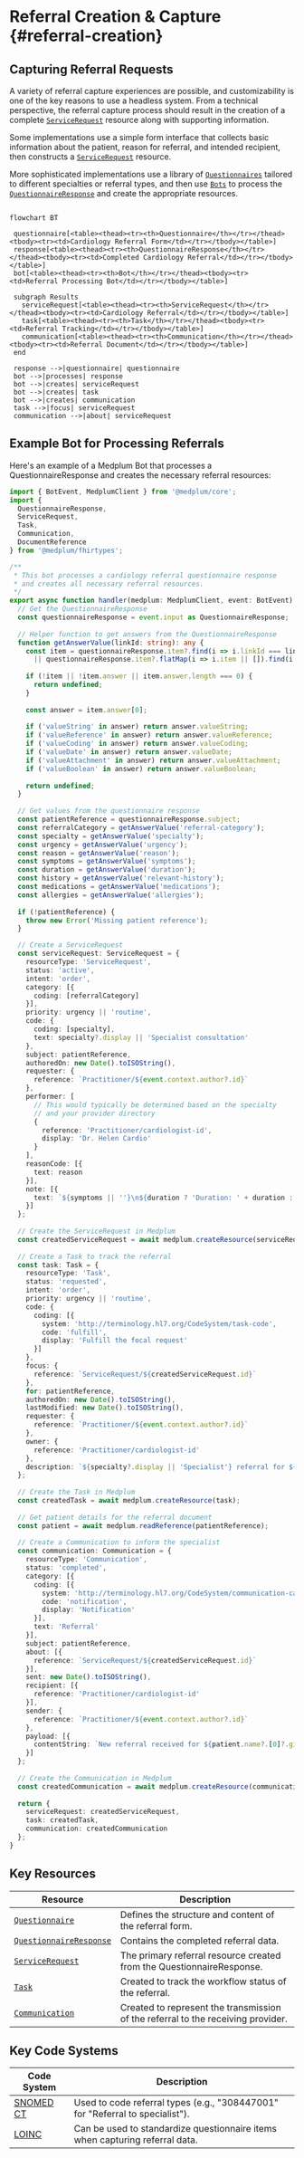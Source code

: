 # Referral Creation & Capture {#referral-creation}

## Capturing Referral Requests

A variety of referral capture experiences are possible, and customizability is one of the key reasons to use a headless system. From a technical perspective, the referral capture process should result in the creation of a complete [`ServiceRequest`](/docs/api/fhir/resources/servicerequest) resource along with supporting information.

Some implementations use a simple form interface that collects basic information about the patient, reason for referral, and intended recipient, then constructs a [`ServiceRequest`](/docs/api/fhir/resources/servicerequest) resource.

More sophisticated implementations use a library of [`Questionnaires`](/docs/questionnaires/) tailored to different specialties or referral types, and then use [`Bots`](/docs/bots/) to process the [`QuestionnaireResponse`](/docs/api/fhir/resources/questionnaireresponse) and create the appropriate resources.

```mermaid

flowchart BT

 questionnaire[<table><thead><tr><th>Questionnaire</th></tr></thead><tbody><tr><td>Cardiology Referral Form</td></tr></tbody></table>]
 response[<table><thead><tr><th>QuestionnaireResponse</th></tr></thead><tbody><tr><td>Completed Cardiology Referral</td></tr></tbody></table>]
 bot[<table><thead><tr><th>Bot</th></tr></thead><tbody><tr><td>Referral Processing Bot</td></tr></tbody></table>]
 
 subgraph Results
   serviceRequest[<table><thead><tr><th>ServiceRequest</th></tr></thead><tbody><tr><td>Cardiology Referral</td></tr></tbody></table>]
   task[<table><thead><tr><th>Task</th></tr></thead><tbody><tr><td>Referral Tracking</td></tr></tbody></table>]
   communication[<table><thead><tr><th>Communication</th></tr></thead><tbody><tr><td>Referral Document</td></tr></tbody></table>]
 end

 response -->|questionnaire| questionnaire
 bot -->|processes| response
 bot -->|creates| serviceRequest
 bot -->|creates| task
 bot -->|creates| communication
 task -->|focus| serviceRequest
 communication -->|about| serviceRequest

```

## Example Bot for Processing Referrals

Here's an example of a Medplum Bot that processes a QuestionnaireResponse and creates the necessary referral resources:

```typescript
import { BotEvent, MedplumClient } from '@medplum/core';
import { 
  QuestionnaireResponse, 
  ServiceRequest, 
  Task,
  Communication,
  DocumentReference
} from '@medplum/fhirtypes';

/**
 * This bot processes a cardiology referral questionnaire response
 * and creates all necessary referral resources.
 */
export async function handler(medplum: MedplumClient, event: BotEvent): Promise<any> {
  // Get the QuestionnaireResponse
  const questionnaireResponse = event.input as QuestionnaireResponse;
  
  // Helper function to get answers from the QuestionnaireResponse
  function getAnswerValue(linkId: string): any {
    const item = questionnaireResponse.item?.find(i => i.linkId === linkId)
      || questionnaireResponse.item?.flatMap(i => i.item || []).find(i => i.linkId === linkId);
    
    if (!item || !item.answer || item.answer.length === 0) {
      return undefined;
    }
    
    const answer = item.answer[0];
    
    if ('valueString' in answer) return answer.valueString;
    if ('valueReference' in answer) return answer.valueReference;
    if ('valueCoding' in answer) return answer.valueCoding;
    if ('valueDate' in answer) return answer.valueDate;
    if ('valueAttachment' in answer) return answer.valueAttachment;
    if ('valueBoolean' in answer) return answer.valueBoolean;
    
    return undefined;
  }
  
  // Get values from the questionnaire response
  const patientReference = questionnaireResponse.subject;
  const referralCategory = getAnswerValue('referral-category');
  const specialty = getAnswerValue('specialty');
  const urgency = getAnswerValue('urgency');
  const reason = getAnswerValue('reason');
  const symptoms = getAnswerValue('symptoms');
  const duration = getAnswerValue('duration');
  const history = getAnswerValue('relevant-history');
  const medications = getAnswerValue('medications');
  const allergies = getAnswerValue('allergies');
  
  if (!patientReference) {
    throw new Error('Missing patient reference');
  }

  // Create a ServiceRequest
  const serviceRequest: ServiceRequest = {
    resourceType: 'ServiceRequest',
    status: 'active',
    intent: 'order',
    category: [{
      coding: [referralCategory]
    }],
    priority: urgency || 'routine',
    code: {
      coding: [specialty],
      text: specialty?.display || 'Specialist consultation'
    },
    subject: patientReference,
    authoredOn: new Date().toISOString(),
    requester: {
      reference: `Practitioner/${event.context.author?.id}`
    },
    performer: [
      // This would typically be determined based on the specialty
      // and your provider directory
      {
        reference: 'Practitioner/cardiologist-id',
        display: 'Dr. Helen Cardio'
      }
    ],
    reasonCode: [{
      text: reason
    }],
    note: [{
      text: `${symptoms || ''}\n${duration ? 'Duration: ' + duration : ''}\n${history ? 'History: ' + history : ''}\n${medications ? 'Medications: ' + medications : ''}\n${allergies ? 'Allergies: ' + allergies : ''}`
    }]
  };
  
  // Create the ServiceRequest in Medplum
  const createdServiceRequest = await medplum.createResource(serviceRequest);
  
  // Create a Task to track the referral
  const task: Task = {
    resourceType: 'Task',
    status: 'requested',
    intent: 'order',
    priority: urgency || 'routine',
    code: {
      coding: [{
        system: 'http://terminology.hl7.org/CodeSystem/task-code',
        code: 'fulfill',
        display: 'Fulfill the focal request'
      }]
    },
    focus: {
      reference: `ServiceRequest/${createdServiceRequest.id}`
    },
    for: patientReference,
    authoredOn: new Date().toISOString(),
    lastModified: new Date().toISOString(),
    requester: {
      reference: `Practitioner/${event.context.author?.id}`
    },
    owner: {
      reference: 'Practitioner/cardiologist-id'
    },
    description: `${specialty?.display || 'Specialist'} referral for ${reason}`
  };
  
  // Create the Task in Medplum
  const createdTask = await medplum.createResource(task);
  
  // Get patient details for the referral document
  const patient = await medplum.readReference(patientReference);
  
  // Create a Communication to inform the specialist
  const communication: Communication = {
    resourceType: 'Communication',
    status: 'completed',
    category: [{
      coding: [{
        system: 'http://terminology.hl7.org/CodeSystem/communication-category',
        code: 'notification',
        display: 'Notification'
      }],
      text: 'Referral'
    }],
    subject: patientReference,
    about: [{
      reference: `ServiceRequest/${createdServiceRequest.id}`
    }],
    sent: new Date().toISOString(),
    recipient: [{
      reference: 'Practitioner/cardiologist-id'
    }],
    sender: {
      reference: `Practitioner/${event.context.author?.id}`
    },
    payload: [{
      contentString: `New referral received for ${patient.name?.[0]?.given?.[0] || ''} ${patient.name?.[0]?.family || ''} for ${reason}.`
    }]
  };
  
  // Create the Communication in Medplum
  const createdCommunication = await medplum.createResource(communication);
  
  return {
    serviceRequest: createdServiceRequest,
    task: createdTask,
    communication: createdCommunication
  };
}
```

## Key Resources

| **Resource**                                                         | **Description**                                                                                                                              |
| -------------------------------------------------------------------- | -------------------------------------------------------------------------------------------------------------------------------------------- |
| [`Questionnaire`](/docs/api/fhir/resources/questionnaire)            | Defines the structure and content of the referral form.                                                                                       |
| [`QuestionnaireResponse`](/docs/api/fhir/resources/questionnaireresponse) | Contains the completed referral data.                                                                                                 |
| [`ServiceRequest`](/docs/api/fhir/resources/servicerequest)          | The primary referral resource created from the QuestionnaireResponse.                                                                         |
| [`Task`](/docs/api/fhir/resources/task)                              | Created to track the workflow status of the referral.                                                                                         |
| [`Communication`](/docs/api/fhir/resources/communication)            | Created to represent the transmission of the referral to the receiving provider.                                                              |

## Key Code Systems

| **Code System**                                                | **Description**                                                                                                                                     |
| -------------------------------------------------------------- | --------------------------------------------------------------------------------------------------------------------------------------------------- |
| [SNOMED CT](https://www.snomed.org/)                           | Used to code referral types (e.g., "308447001" for "Referral to specialist").                                                                       |
| [LOINC](https://loinc.org/)                                    | Can be used to standardize questionnaire items when capturing referral data.                                                                        |



